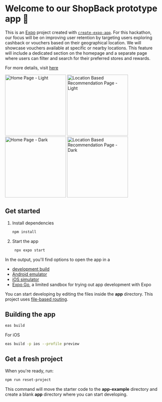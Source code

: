 # Welcome to our ShopBack prototype app 👋

This is an [Expo](https://expo.dev) project created with [`create-expo-app`](https://www.npmjs.com/package/create-expo-app).
For this hackathon, our focus will be on improving user retention by targeting users exploring cashback or vouchers based on their geographical location. We will showcase vouchers available at specific or nearby locations. This feature will include a dedicated section on the homepage and a separate page where users can filter and search for their preferred stores and rewards.

For more details, visit <a href="https://docs.google.com/presentation/d/1OwtlCzaaoTiuFHtEZricI2BWl0aYrHl81VBjXoDaUdE/edit#slide=id.g324ca20257b_0_228">here</a>

<img src="https://github.com/user-attachments/assets/0135f9c3-329b-4556-99fd-da23429d5b1c" alt="Home Page - Light" width="200">
<img src="https://github.com/user-attachments/assets/7ee85003-438c-4de9-8129-3d20160464d6" alt="Location Based Recommendation Page - Light" width="200">
<img src="https://github.com/user-attachments/assets/7a4d770c-5956-471d-a57c-3d91b3f78da5" alt="Home Page - Dark" width="200">
<img src="https://github.com/user-attachments/assets/d3d64cdf-d5ca-4e4a-93da-6c9fc31c6ca6" alt="Location Based Recommendation Page - Dark" width="200">

## Get started

1. Install dependencies

   ```bash
   npm install
   ```

2. Start the app

   ```bash
    npx expo start
   ```

In the output, you'll find options to open the app in a

- [development build](https://docs.expo.dev/develop/development-builds/introduction/)
- [Android emulator](https://docs.expo.dev/workflow/android-studio-emulator/)
- [iOS simulator](https://docs.expo.dev/workflow/ios-simulator/)
- [Expo Go](https://expo.dev/go), a limited sandbox for trying out app development with Expo

You can start developing by editing the files inside the **app** directory. This project uses [file-based routing](https://docs.expo.dev/router/introduction).

## Building the app

```bash
eas build
```

For iOS

```bash
eas build -p ios --profile preview
```

## Get a fresh project

When you're ready, run:

```bash
npm run reset-project
```

This command will move the starter code to the **app-example** directory and create a blank **app** directory where you can start developing.
